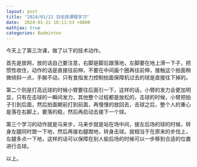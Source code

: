 ```yaml
---
layout: post
title: "2024/01/21 羽毛球课程学习"
date:  2024-01-21 10:11:53 +0800
mathjax: true
categories: Badminton
---
```


今天上了第三次课，做了以下的技术动作。

首先是放网，放的话自己要注意，右脚是脚后跟落地，左脚要在地上滑一下子，把惯性收住，动作的话是直接往前伸，不要在中间画个圈再往前伸，接触这个拍面稍微倾斜一点，手腕不动，只有食指发力控制拍面保障机过去的球是直接往下掉的。

第二个则是打高远球的时候小臂要往后面引一下，这样的话，小臂的发力会更加明显，只有在击球的一瞬间发力，其他整个过程都是放松的，击球的时候，小臂把拍子引到后面，然后拍面朝前打到前面，再慢慢的放回去，击球之后，整个人的重心是落在右脚上，要落的稳，然后再启动去接下一个球。

第三个学习的动作就是马来步，马来步就是站在场中间，接左后场的球的时候，转身左腿同时蹬一下地，然后再接右腿蹬地，转身击球。就相当于在原来的步伐上，左腿多点一下地，这样的话可以保障在别人偷后场的时候可以一步移到合适的位置进行击球。

以上。
